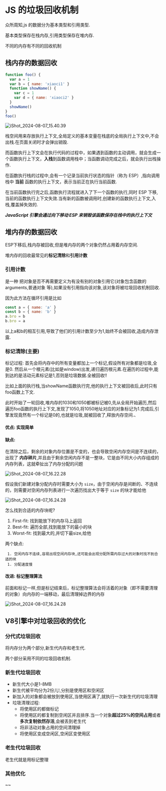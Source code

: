 # JS 的垃圾回收机制

众所周知,js 的数据分为基本类型和引用类型.

基本类型保存在栈内存,引用类型保存在堆内存.

不同的内存有不同的回收机制

## 栈内存的数据回收

```js
function foo() {
  var a = 1
  var b = { name: 'xiaoci1' }
  function showName() {
    var c = 1
    var d = { name: 'xiaoci2' }
  }
  showName()
}
foo()
```

![iShot_2024-08-07_15.40.39](/img/note_js_img/iShot_2024-08-07_15.40.39.png)

栈空间用来存放执行上下文,全局定义的基本变量在栈底的全局执行上下文中,不会出栈.在页面关闭时才会弹出销毁.

而函数执行上下文会在执行代码的过程中，如果遇到函数的主动调用，就会生成一个函数执行上下文，**入栈**到函数调用栈中；当函数调动完成之后，就会执行出栈操作.

在函数执行栈的过程中,会有一个记录当前执行状态的指针（称为 ESP）,指向调用栈中 **当前** 函数的执行上下文，表示当前正在执行当前函数.

在当前函数执行完之后,函数执行流程就进入了下一个函数的执行,同时 ESP 下移,当前的函数执行上下文失效.当有新的函数被调用时,创建新的函数执行上下文,入栈,覆盖掉失效的.

**_JavaScript 引擎会通过向下移动 ESP 来销毁该函数保存在栈中的执行上下文_**

## 堆内存的数据回收

ESP下移后,栈内存被回收,但是堆内存的两个对象仍然占用着内存空间.

堆内存的回收最常见的**标记清除**和**引用计数**

### 引用计数

是一种 把对象是否不再需要定义为有没有别的对象引用它(对象包含函数的arguments,普通对象 等),如果没有引用指向该对象,该对象将被垃圾回收机制回收.

因为此方法在循环引用是比如

```js
const a = { name: 'a' }
const b = { name: 'b' }
a.bro = b
b.bro = a
```

以上a和b的相互引用,导致了他们的引用计数至少为1,始终不会被回收,造成内存泄露.

### 标记清除(主要)

标记过程:  首先会将内存中的所有变量都加上一个标记,假设所有对象都是垃圾,全是0. 然后从一个根元素(比如是window)出发,递归遍历根元素.在遍历的过程中,能到达的是活动元素标记是1,否则是垃圾数据.全被回收!!

比如上面的执行栈,当showName函数执行完,他的执行上下文被回收后,此时只有foo函数上下文.

此时开始了一轮回收,堆内存的1030和1050都被标记被0,先从全局开始遍历,然后遍历foo函数的执行上下文,发现了1050,将1050地址对应的对象标记为1.完成后,引擎发现竟然有一个标记是0的,也就是垃圾,就被回收了,释放内存空间.、

#### 优点: 实现简单

#### 缺点: 

在清除之后，剩余的对象内存位置是不变的，也会导致空闲内存空间是不连续的，出现了 **内存碎片**,并且由于剩余空闲内存不是一整块，它是由不同大小内存组成的内存列表，这就牵扯出了内存分配的问题

![iShot_2024-08-07_16.22.28](/img/note_js_img/iShot_2024-08-07_16.22.28.png)

假设我们新建对象分配内存时需要大小为 `size`，由于空闲内存是间断的、不连续的，则需要对空闲内存列表进行一次遍历找出大于等于 `size` 的块才能给他

![iShot_2024-08-07_16.24.28](/img/note_js_img/iShot_2024-08-07_16.24.28.png)

怎么找到合适的内存块呢?

1. First-fit: 找到能放下的内存马上返回
2. Best-fit: 遍历全部,找到能放下的最小的块
3. Worst-fit: 找到最大的,并切下最size,给他

两个缺点: 

	 1. 空闲内存不连续,容易出现空闲内存块,还可能会出现分配所需内存过大的对象时找不到合适的块
	 1. 分配速度慢

#### 改进: 标记整理算法

前面和标记一样,但是标记结束后，标记整理算法会将活着的对象（即不需要清理的对象）向内存的一端移动，最后清理掉边界的内存

![iShot_2024-08-07_16.24.28](/img/note_js_img/iShot_2024-08-07_16.35.06.png)

## V8引擎中对垃圾回收的优化

### 分代式垃圾回收

将内存分为两个部分,新生代内存和老生代.

两个部分采用不同的垃圾回收机制.

### 新生代垃圾回收

- 新生代大小是1-8MB
- 新生代被平均分为2份儿!,分别是使用区和空闲区
- 新加入的对象都会被放到使用区,当使用区满了,就执行一次新生代的垃圾清理
- 垃圾清理过程: 
  - 将使用区的都做标记
  - 将使用区的都复制到空闲区并且排序.当一个对象**超过25%的空间占用**或者**多次复制依然存活**,会被丢到老生代
  - 将非活动对象占用的空间清理掉
  - 将使用区变成空闲区,空闲区变使用区

### 老生代垃圾回收

老生代就是用标记整理

### 其他优化

~~
